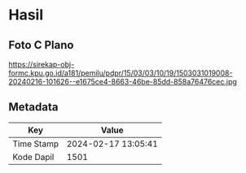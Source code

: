 # Hasil

## Foto C Plano

https://sirekap-obj-formc.kpu.go.id/a181/pemilu/pdpr/15/03/03/10/19/1503031019008-20240216-101626--e1675ce4-8663-46be-85dd-858a76476cec.jpg


## Metadata

| Key        | Value               |
| ---------- | ------------------- |
| Time Stamp | 2024-02-17 13:05:41 |
| Kode Dapil | 1501                |



